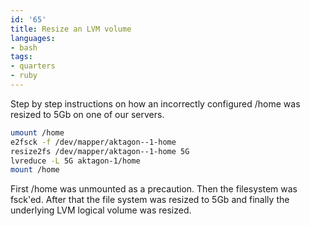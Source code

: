 ```yaml
---
id: '65'
title: Resize an LVM volume
languages:
- bash
tags:
- quarters
- ruby
---
```

Step by step instructions on how an incorrectly configured /home was resized to 5Gb on one of our servers.


```bash
umount /home
e2fsck -f /dev/mapper/aktagon--1-home
resize2fs /dev/mapper/aktagon--1-home 5G
lvreduce -L 5G aktagon-1/home
mount /home
```
    

First /home was unmounted as a precaution. Then the filesystem was fsck'ed. After that the file system was resized to 5Gb and finally the underlying LVM logical volume was resized.


